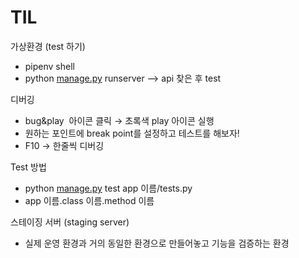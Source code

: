 # TIL

가상환경 (test 하기)

- pipenv shell
- python [manage.py](http://manage.py) runserver —> api 찾은 후 test





디버깅

- bug&play  아이콘 클릭 → 초록색 play 아이콘 실행
- 원하는 포인트에 break point를 설정하고 테스트를 해보자!
- F10 → 한줄씩 디버깅


Test 방법

- python [manage.py](http://manage.py) test app 이름/tests.py
- app 이름.class 이름.method 이름


스테이징 서버 (staging server)

- 실제 운영 환경과 거의 동일한 환경으로 만들어놓고 기능을 검증하는 환경
